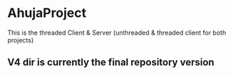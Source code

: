 # AhujaProject
This is the threaded Client &amp; Server (unthreaded &amp; threaded client for both projects)


## V4 dir is currently the final repository version
